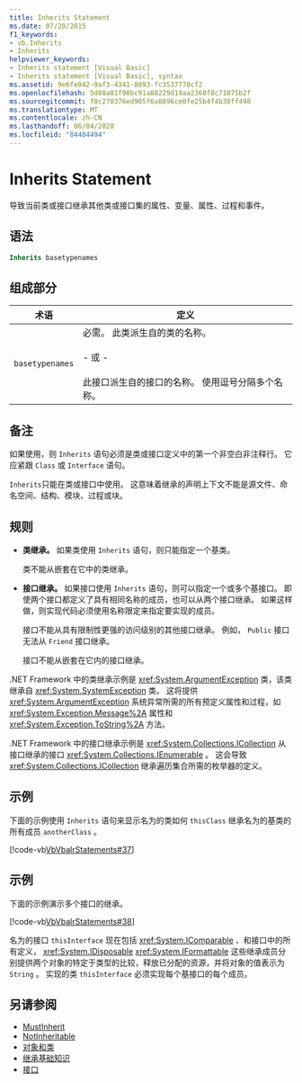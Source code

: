 ```yaml
---
title: Inherits Statement
ms.date: 07/20/2015
f1_keywords:
- vb.Inherits
- Inherits
helpviewer_keywords:
- Inherits statement [Visual Basic]
- Inherits statement [Visual Basic], syntax
ms.assetid: 9e6fe042-9af3-4341-8093-fc3537770cf2
ms.openlocfilehash: 5d88a01f90bc91a88229d19aa2368f8c71075b2f
ms.sourcegitcommit: f8c270376ed905f6a8896ce0fe25b4f4b38ff498
ms.translationtype: MT
ms.contentlocale: zh-CN
ms.lasthandoff: 06/04/2020
ms.locfileid: "84404494"
---
```

# <a name="inherits-statement"></a>Inherits Statement
导致当前类或接口继承其他类或接口集的属性、变量、属性、过程和事件。  
  
## <a name="syntax"></a>语法  
  
```vb  
Inherits basetypenames  
```  
  
## <a name="parts"></a>组成部分  
  
|术语|定义|  
|---|---|  
|`basetypenames`|必需。 此类派生自的类的名称。<br /><br /> \- 或 -<br /><br /> 此接口派生自的接口的名称。 使用逗号分隔多个名称。|  
  
## <a name="remarks"></a>备注  
 如果使用，则 `Inherits` 语句必须是类或接口定义中的第一个非空白非注释行。 它应紧跟 `Class` 或 `Interface` 语句。  
  
 `Inherits`只能在类或接口中使用。 这意味着继承的声明上下文不能是源文件、命名空间、结构、模块、过程或块。  
  
## <a name="rules"></a>规则  
  
- **类继承。** 如果类使用 `Inherits` 语句，则只能指定一个基类。  
  
     类不能从嵌套在它中的类继承。  
  
- **接口继承。** 如果接口使用 `Inherits` 语句，则可以指定一个或多个基接口。 即使两个接口都定义了具有相同名称的成员，也可以从两个接口继承。 如果这样做，则实现代码必须使用名称限定来指定要实现的成员。  
  
     接口不能从具有限制性更强的访问级别的其他接口继承。 例如， `Public` 接口无法从 `Friend` 接口继承。  
  
     接口不能从嵌套在它内的接口继承。  
  
 .NET Framework 中的类继承示例是 <xref:System.ArgumentException> 类，该类继承自 <xref:System.SystemException> 类。 这将提供 <xref:System.ArgumentException> 系统异常所需的所有预定义属性和过程，如 <xref:System.Exception.Message%2A> 属性和 <xref:System.Exception.ToString%2A> 方法。  
  
 .NET Framework 中的接口继承示例是 <xref:System.Collections.ICollection> 从接口继承的接口 <xref:System.Collections.IEnumerable> 。 这会导致 <xref:System.Collections.ICollection> 继承遍历集合所需的枚举器的定义。  
  
## <a name="example"></a>示例  
 下面的示例使用 `Inherits` 语句来显示名为的类如何 `thisClass` 继承名为的基类的所有成员 `anotherClass` 。  
  
 [!code-vb[VbVbalrStatements#37](~/samples/snippets/visualbasic/VS_Snippets_VBCSharp/VbVbalrStatements/VB/Class1.vb#37)]  
  
## <a name="example"></a>示例  
 下面的示例演示多个接口的继承。  
  
 [!code-vb[VbVbalrStatements#38](~/samples/snippets/visualbasic/VS_Snippets_VBCSharp/VbVbalrStatements/VB/Class1.vb#38)]  
  
 名为的接口 `thisInterface` 现在包括 <xref:System.IComparable> 、和接口中的所有定义， <xref:System.IDisposable> <xref:System.IFormattable> 这些继承成员分别提供两个对象的特定于类型的比较，释放已分配的资源，并将对象的值表示为 `String` 。 实现的类 `thisInterface` 必须实现每个基接口的每个成员。  
  
## <a name="see-also"></a>另请参阅

- [MustInherit](../modifiers/mustinherit.md)
- [NotInheritable](../modifiers/notinheritable.md)
- [对象和类](../../programming-guide/language-features/objects-and-classes/index.md)
- [继承基础知识](../../programming-guide/language-features/objects-and-classes/inheritance-basics.md)
- [接口](../../programming-guide/language-features/interfaces/index.md)
